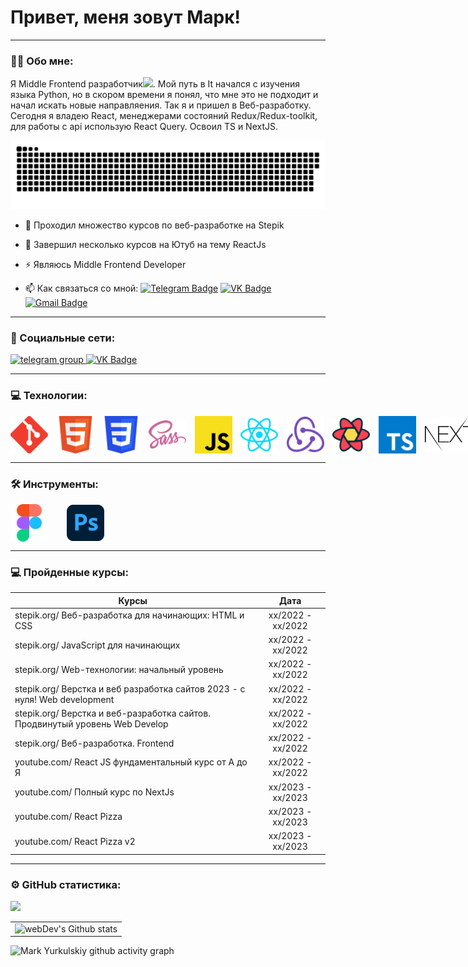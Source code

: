 
# Привет, меня зовут Марк!

---

### :man_technologist: Обо мне:

Я Middle Frontend разработчик<img src="https://media.giphy.com/media/WUlplcMpOCEmTGBtBW/giphy.gif" width="30px">. Мой путь в It начался с изучения языка Python, но в скором времени я понял, что мне это не подходит и начал искать новые направляения. Так я и пришел в Веб-разработку. Сегодня я владею React, менеджерами состояний Redux/Redux-toolkit, для работы с api использую React Query. Освоил TS и NextJS. 

<p align="center">
 <img width="600" src="assets/github-snake.svg" alt="snake"/>
</p>

- :telescope: Проходил множество курсов по веб-разработке на Stepik

- :seedling: Завершил несколько курсов на Ютуб на тему ReactJs

- :zap: Являюсь Middle Frontend Developer

- :mailbox: Как связаться со мной: [![Telegram Badge](https://img.shields.io/badge/-Telegram-blue?style=flat&logo=Telegram&logoColor=white)](https://t.me/oxygenfront)  [![VK Badge](https://img.shields.io/badge/VK-Badge?style=flat&logo=vk&logoColor=white&color=%2326A5E4)](https://vk.com/oxygenfront) [![Gmail Badge](https://img.shields.io/badge/-Gmail-red?style=flat&logo=Gmail&logoColor=white)](mailto:markyurkulskiy@gmail.com)

---

### 🤝 Социальные сети:

  <div id="badges">
    <a href="https://t.me/oxygenfront" target="_blank">
      <img src="https://cdn-icons-png.flaticon.com/512/2111/2111646.png" width="70" height="70" alt="telegram group" />
    </a>
    <a href="https://vk.com/oxygenfront" target="_blank">
      <img src="https://cdn-icons-png.flaticon.com/512/145/145813.png" width="70" height="70" alt="VK Badge"/>
    </a>
  </div>

---

### 💻 Технологии:

<div style='display: flex; align-items: center !important; width: 900px; justify-content: space-between'>
  <img src='assets/icons/git.svg' width='60' ></img>
  <img src='assets/icons/html.svg' width='60' ></img>
  <img src='assets/icons/css.svg' width='60' ></img>
  <img src='assets/icons/sass.svg' width='60' ></img>
  <img src='assets/icons/js.svg' width='60' ></img>
  <img src='assets/icons/react.svg' width='60' ></img>
  <img src='assets/icons/redux.svg' width='60' ></img>
  <img src='assets/icons/react-query.svg' width='60' ></img>
  <img src='assets/icons/typescript.svg' width='60' ></img>
  <img src='assets/icons/Nextjs.svg' width='90' ></img>
  <img src='assets/icons/tailwindcss.svg' width='60' ></img>
  <img  src='assets/icons/materialize.svg' width='60' height='60'></img>
</div>

---

### 🛠 Инструменты:

<div style='display: flex; align-items: center; gap: 30px'>
  <img src='assets/icons/figma.svg' width='60' ></img>
  <img src='assets/icons/photoshop.svg' width='60' ></img>
  
</div>

---

### 💻 Пройденные курсы:

| Курсы                                                                            | Дата              |
| -------------------------------------------------------------------------------- | :---------------: |
| stepik.org/   Веб-разработка для начинающих: HTML и CSS                          | xx/2022 - xx/2022 |
| stepik.org/   JavaScript для начинающих                                          | xx/2022 - xx/2022 |
| stepik.org/   Web-технологии: начальный уровень                                  | xx/2022 - xx/2022 |
| stepik.org/   Верстка и веб разработка сайтов 2023 - с нуля! Web development     | xx/2022 - xx/2022 |
| stepik.org/   Верстка и веб-разработка сайтов. Продвинутый уровень Web Develop   | xx/2022 - xx/2022 |
| stepik.org/   Веб-разработка. Frontend                                           | xx/2022 - xx/2022 |
| youtube.com/  React JS фундаментальный курс от А до Я                            | xx/2022 - xx/2022 |
| youtube.com/  Полный курс по NextJs                                              | xx/2023 - xx/2023 |
| youtube.com/  React Pizza                                                        | xx/2023 - xx/2023 |
| youtube.com/  React Pizza v2                                                     | xx/2023 - xx/2023 |

---


### ⚙️ GitHub статистика:

<table style="overflow: hidden !important">
  <tr>
    <td align="center">
      <img src="http://github-readme-streak-stats.herokuapp.com?user=oxygen23&theme=dark&background=000000" alt="webDev's Github stats" />
    </td>
    
  </tr>
  <tr>
    <img src='http://github-profile-summary-cards.vercel.app/api/cards/profile-details?username=oxygen23&theme=react'/>
  </tr>
  
</table>




![Mark Yurkulskiy github activity graph](https://github-readme-activity-graph.vercel.app/graph?username=oxygen23&theme=react-dark)
